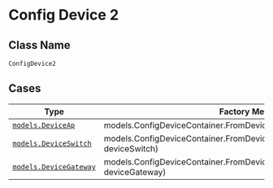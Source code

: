 
# Config Device 2

## Class Name

`ConfigDevice2`

## Cases

| Type | Factory Method |
|  --- | --- |
| [`models.DeviceAp`](../../../doc/models/device-ap.md) | models.ConfigDeviceContainer.FromDeviceAp(models.DeviceAp deviceAp) |
| [`models.DeviceSwitch`](../../../doc/models/device-switch.md) | models.ConfigDeviceContainer.FromDeviceSwitch(models.DeviceSwitch deviceSwitch) |
| [`models.DeviceGateway`](../../../doc/models/device-gateway.md) | models.ConfigDeviceContainer.FromDeviceGateway(models.DeviceGateway deviceGateway) |

